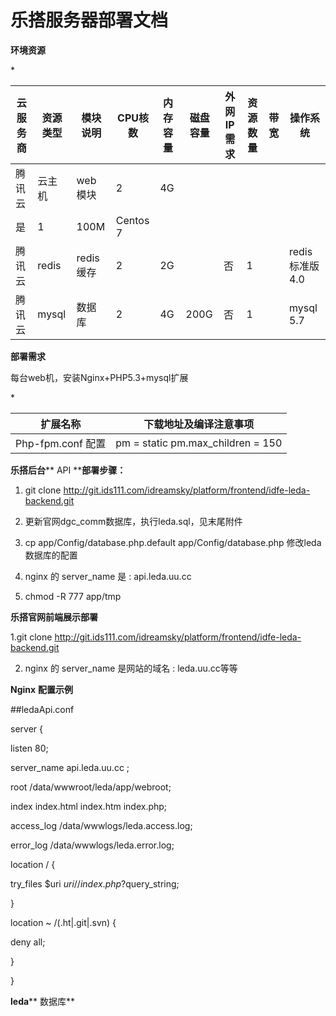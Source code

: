 # **乐搭服务器部署文档**

**环境资源**

\*

| 云服务商 | 资源类型 | 模块说明 | CPU核数 | 内存容量 | 磁盘容量 | 外网IP需求 | 资源数量 | 带宽 | 操作系统 |
| --- | --- | --- | --- | --- | --- | --- | --- | --- | --- |
| 腾讯云 | 云主机 | web模块 | 2 | 4G |
 | 是 | 1 | 100M | Centos 7 |
| 腾讯云 | redis | redis缓存 | 2 | 2G | 　 | 否 | 1 | 　 | redis 标准版 4.0 |
| 腾讯云 | mysql | 数据库 | 2 | 4G | 200G | 否 | 1 | 　 | mysql 5.7 |

**部署需求**

每台web机，安装Nginx+PHP5.3+mysql扩展

\*

| 扩展名称 | 下载地址及编译注意事项 |
| --- | --- |
| Php-fpm.conf 配置 | pm = static pm.max\_children = 150 |

**乐搭后台**** API ****部署步骤：**

1. git clone http://git.ids111.com/idreamsky/platform/frontend/idfe-leda-backend.git

2. 更新官网dgc\_comm数据库，执行leda.sql，见末尾附件

3. cp app/Config/database.php.default app/Config/database.php 修改leda数据库的配置

4. nginx 的 server\_name 是 : api.leda.uu.cc

5. chmod -R 777 app/tmp

**乐搭官网前端展示部署**

1.git clone http://git.ids111.com/idreamsky/platform/frontend/idfe-leda-backend.git

2. nginx 的 server\_name 是网站的域名 : leda.uu.cc等等

**Nginx**  **配置示例**

##ledaApi.conf

server {

listen 80;

server\_name api.leda.uu.cc ;

root /data/wwwroot/leda/app/webroot;

index index.html index.htm index.php;

access\_log /data/wwwlogs/leda.access.log;

error\_log /data/wwwlogs/leda.error.log;

location / {

try\_files $uri $uri/ /index.php?$query\_string;

}

location ~ /(\.ht|\.git|\.svn) {

deny all;

}

}

**leda**** 数据库**